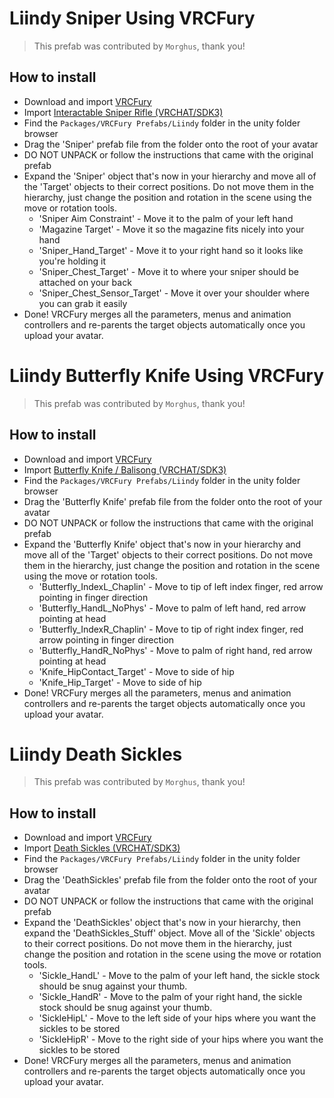 Liindy Sniper Using VRCFury
==

> This prefab was contributed by `Morghus`, thank you!

## How to install
* Download and import [VRCFury](https://vrcfury.com/download)
* Import [Interactable Sniper Rifle (VRCHAT/SDK3)](https://liindy.gumroad.com/l/Tac300Sniper)
* Find the `Packages/VRCFury Prefabs/Liindy` folder in the unity folder browser
* Drag the 'Sniper' prefab file from the folder onto the root of your avatar
* DO NOT UNPACK or follow the instructions that came with the original prefab
* Expand the 'Sniper' object that's now in your hierarchy and move all of the 'Target' objects
  to their correct positions. Do not move them in the hierarchy, just change the position and rotation
  in the scene using the move or rotation tools.
   - 'Sniper Aim Constraint' - Move it to the palm of your left hand
   - 'Magazine Target' - Move it so the magazine fits nicely into your hand
   - 'Sniper_Hand_Target' - Move it to your right hand so it looks like you're holding it
   - 'Sniper_Chest_Target' - Move it to where your sniper should be attached on your back
   - 'Sniper_Chest_Sensor_Target' - Move it over your shoulder where you can grab it easily
* Done! VRCFury merges all the parameters, menus and animation controllers and re-parents the target
  objects automatically once you upload your avatar.


Liindy Butterfly Knife Using VRCFury
==

> This prefab was contributed by `Morghus`, thank you!

## How to install
* Download and import [VRCFury](https://vrcfury.com/download)
* Import [Butterfly Knife / Balisong (VRCHAT/SDK3)](https://liindy.gumroad.com/l/ButterflyKnife)
* Find the `Packages/VRCFury Prefabs/Liindy` folder in the unity folder browser
* Drag the 'Butterfly Knife' prefab file from the folder onto the root of your avatar
* DO NOT UNPACK or follow the instructions that came with the original prefab
* Expand the 'Butterfly Knife' object that's now in your hierarchy and move all of the 'Target' objects
  to their correct positions. Do not move them in the hierarchy, just change the position and rotation
  in the scene using the move or rotation tools.
   - 'Butterfly_IndexL_Chaplin' - Move to tip of left index finger, red arrow pointing in finger direction
   - 'Butterfly_HandL_NoPhys' - Move to palm of left hand, red arrow pointing at head
   - 'Butterfly_IndexR_Chaplin' - Move to tip of right index finger, red arrow pointing in finger direction
   - 'Butterfly_HandR_NoPhys' - Move to palm of right hand, red arrow pointing at head
   - 'Knife_HipContact_Target' - Move to side of hip
   - 'Knife_Hip_Target' - Move to side of hip
* Done! VRCFury merges all the parameters, menus and animation controllers and re-parents the target
  objects automatically once you upload your avatar.


Liindy Death Sickles
==

> This prefab was contributed by `Morghus`, thank you!

## How to install
* Download and import [VRCFury](https://vrcfury.com/download)
* Import [Death Sickles (VRCHAT/SDK3)](https://liindy.gumroad.com/l/DeathSickles)
* Find the `Packages/VRCFury Prefabs/Liindy` folder in the unity folder browser
* Drag the 'DeathSickles' prefab file from the folder onto the root of your avatar
* DO NOT UNPACK or follow the instructions that came with the original prefab
* Expand the 'DeathSickles' object that's now in your hierarchy, then expand the 'DeathSickles_Stuff' 
  object. Move all of the 'Sickle' objects to their correct positions. Do not move them in the hierarchy, 
  just change the position and rotation in the scene using the move or rotation tools.
   - 'Sickle_HandL' - Move to the palm of your left hand, the sickle stock should be snug against your thumb.
   - 'Sickle_HandR' - Move to the palm of your right hand, the sickle stock should be snug against your thumb.
   - 'SickleHipL' - Move to the left side of your hips where you want the sickles to be stored
   - 'SickleHipR' - Move to the right side of your hips where you want the sickles to be stored
* Done! VRCFury merges all the parameters, menus and animation controllers and re-parents the target
  objects automatically once you upload your avatar.